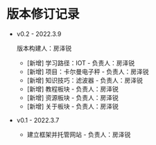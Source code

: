 # 版本修订记录

+ v0.2 - 2022.3.9

  版本构建人：房泽锐
  + [新增] 学习路径：IOT - 负责人：房泽锐
  + [新增] 项目：卡尔曼电子秤 - 负责人：房泽锐
  + [新增] 知识技巧：滤波器 - 负责人：房泽锐
  + [新增] 教程板块 - 负责人：房泽锐
  + [新增] 资源板块 - 负责人：房泽锐
  + [新增] 关于板块 - 负责人：房泽锐
+ v0.1 - 2022.3.7
  + 建立框架并托管网站 - 负责人：房泽锐
